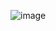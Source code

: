 ![image](https://user-images.githubusercontent.com/78318301/203391865-00ade40d-4c10-436a-866e-390bfcdedf0c.png)

